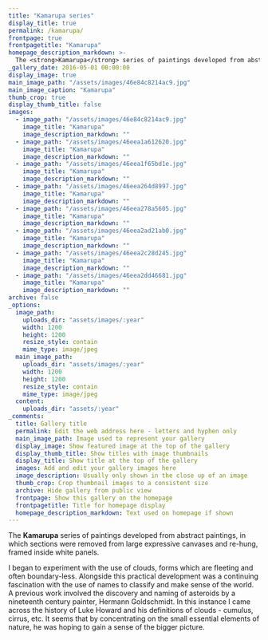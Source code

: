 ```yaml
---
title: "Kamarupa series"
display_title: true
permalink: /kamarupa/
frontpage: true
frontpagetitle: "Kamarupa"
homepage_description_markdown: >-
  The <strong>Kamarupa</strong> series of paintings developed from abstract paintings, in which sections were removed from large expressive canvases and re-hung, framed inside white panels. 
_gallery_date: 2016-05-01 00:00:00
display_image: true
main_image_path: "/assets/images/46e84c8214ac9.jpg"
main_image_caption: "Kamarupa"
thumb_crop: true
display_thumb_title: false
images:
  - image_path: "/assets/images/46e84c8214ac9.jpg"
    image_title: "Kamarupa"
    image_description_markdown: ""
  - image_path: "/assets/images/46eea1a612620.jpg"
    image_title: "Kamarupa"
    image_description_markdown: ""
  - image_path: "/assets/images/46eea1f65bd1e.jpg"
    image_title: "Kamarupa"
    image_description_markdown: ""
  - image_path: "/assets/images/46eea264d8997.jpg"
    image_title: "Kamarupa"
    image_description_markdown: ""
  - image_path: "/assets/images/46eea278a5605.jpg"
    image_title: "Kamarupa"
    image_description_markdown: ""
  - image_path: "/assets/images/46eea2ad21ab0.jpg"
    image_title: "Kamarupa"
    image_description_markdown: ""
  - image_path: "/assets/images/46eea2c28d245.jpg"
    image_title: "Kamarupa"
    image_description_markdown: ""
  - image_path: "/assets/images/46eea2dd46681.jpg"
    image_title: "Kamarupa"
    image_description_markdown: ""
archive: false
_options:
  image_path:
    uploads_dir: "assets/images/:year"
    width: 1200
    height: 1200
    resize_style: contain
    mime_type: image/jpeg
  main_image_path:
    uploads_dir: "assets/images/:year"
    width: 1200
    height: 1200
    resize_style: contain
    mime_type: image/jpeg
  content:
    uploads_dir: "assets/:year"
_comments:
  title: Gallery title
  permalink: Edit the web address here - letters and hyphen only
  main_image_path: Image used to represent your gallery
  display_image: Show featured image at the top of the gallery
  display_thumb_title: Show titles with image thumbnails
  display_title: Show title at the top of the gallery
  images: Add and edit your gallery images here
  image_description: Usually only shown in the close up of an image
  thumb_crop: Crop thumbnail images to a consistent size
  archive: Hide gallery from public view
  frontpage: Show this gallery on the homepage
  frontpagetitle: Title for homepage display
  homepage_description_markdown: Text used on homepage if shown
---
```

The <strong>Kamarupa</strong> series of paintings developed from abstract paintings, in which sections were removed from large expressive canvases and re-hung, framed inside white panels.

I began to experiment with the use of clouds, forms which are fleeting and often boundary-less. Alongside this practical development was a continuing fascination with the use of names to classify and make sense of the world. A previous work involved the discovery and naming of asteroids by a nineteenth century painter, Hermann Goldschmidt.  In this instance I came across the history of Luke Howard and his definitions of clouds - cumulus, cirrus, etc. It seems that by concentrating on the small essential elements of nature, he was hoping to gain a sense of the bigger picture.